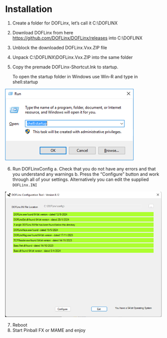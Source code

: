 # Installation

1.	Create a folder for DOFLinx, let’s call it C:\DOFLINX
2.	Download DOFLinx from here https://github.com/DOFLinx/DOFLinx/releases into C:\DOFLINX
3.	Unblock the downloaded DOFLinx.Vxx.ZIP file
4.	Unpack C:\DOFLINX\DOFLinx.Vxx.ZIP into the same folder
5.	Copy the premade DOFLinx-Shortcut.lnk to startup.

  	To open the startup folder in Windows use Win-R and type in shell:startup
  	
![](../img/media/image1.png)

6.	Run DOFLinxConfig
   a.	Check that you do not have any errors and that you understand any warnings
   b.	Press the “Configure” button and work through all of your settings.  Alternatively you can edit the supplied `DOFLinx.INI`

![](../img/media/DOFLinxConfig.PNG)

7.	Reboot
8.	Start Pinball FX or MAME and enjoy
